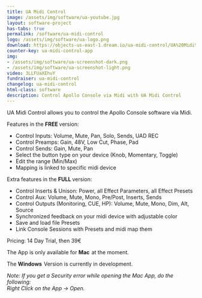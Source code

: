 ```yaml
---
title: UA Midi Control
image: /assets/img/software/ua-youtube.jpg
layout: software-project
has-tabs: true
permalink: /software/ua-midi-control
logo: /assets/img/software/ua-logo.png
download: https://objects-us-east-1.dream.io/ua-midi-control/UA%20Midi%20Control.zip
counter-key: ua-midi-control-app
img: 
- /assets/img/software/ua-screenshot-dark.png
- /assets/img/software/ua-screenshot-light.png
video: 3LLFUaXEhuY
fundraiser: ua-midi-control
changelog: ua-midi-control
html-class: software
description: Control Apollo Console via Midi with UA Midi Control
---
```


UA Midi Control allows you to control the Apollo Console software via Midi.

Features in the <b> FREE </b> version:
- Control Inputs: Volume, Mute, Pan, Solo, Sends, UAD REC
- Control Preamps: Gain, 48V, Low Cut, Phase, Pad 
- Control Sends: Gain, Mute, Pan
- Select the button type on your device (Knob, Momentary, Toggle)
- Edit the range (Min/Max)
- Mapping is linked to specific midi device

Extra features in the <b> FULL </b> version:
- Control Inserts & Unison: Power, all Effect Parameters, all Effect Presets
- Control Aux: Volume, Mute, Mono, Pre/Post, Inserts, Sends
- Control Outputs (Monitoring, CUE, HP): Volume, Mute, Mono, Dim, Alt, Source
- Synchronized feedback on your midi device with adjustable color
- Save and load file Presets
- Link Console Sessions with Presets and midi map them

Pricing: 14 Day Trial, then 39€

The App is only available for <b> Mac </b> <i style="margin-left: 2px" class="fa fa-apple"></i> at the moment. 

The <b> Windows </b> <i style="margin-left: 2px" class="fa fa-windows"></i> Version is currently in development.

<i>Note: If you get a Security error while opening the Mac App, do the following: <br/> Right Click on the App -> Open.</i> 
